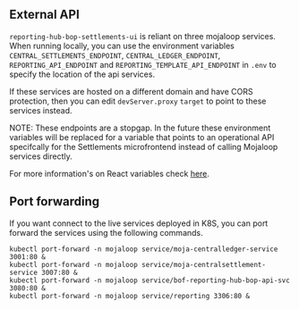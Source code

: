 ## External API

`reporting-hub-bop-settlements-ui` is reliant on three mojaloop services.
When running locally, you can use the environment variables
`CENTRAL_SETTLEMENTS_ENDPOINT`, `CENTRAL_LEDGER_ENDPOINT`, `REPORTING_API_ENDPOINT`
and `REPORTING_TEMPLATE_API_ENDPOINT`
in `.env` to specify the location of the api services.

If these services are hosted on a different domain and have CORS protection,
then you can edit `devServer.proxy` `target` to point to these services instead.

NOTE: These endpoints are a stopgap. In the future these environment variables
      will be replaced for a variable that points to an operational API specifcally
      for the Settlements microfrontend instead of calling Mojaloop services directly.

For more information's on React variables check [here](https://facebook.github.io/create-react-app/docs/adding-custom-environment-variables).


## Port forwarding
If you want connect to the live services deployed in K8S, you can port forward the services using the following commands.
```
kubectl port-forward -n mojaloop service/moja-centralledger-service 3001:80 &
kubectl port-forward -n mojaloop service/moja-centralsettlement-service 3007:80 &
kubectl port-forward -n mojaloop service/bof-reporting-hub-bop-api-svc 3080:80 &
kubectl port-forward -n mojaloop service/reporting 3306:80 &
```
